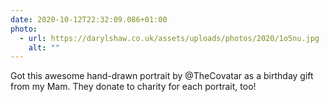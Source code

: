 ```yaml
---
date: 2020-10-12T22:32:09.086+01:00
photo:
  - url: https://darylshaw.co.uk/assets/uploads/photos/2020/1o5nu.jpg
    alt: ""
---
```

Got this awesome hand-drawn portrait by @TheCovatar as a birthday gift from my Mam. They donate to charity for each portrait, too!
